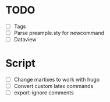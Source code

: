 # TODO
- [ ] Tags
- [ ] Parse preample.sty for newcommand
- [ ] Dataview

# Script
- [ ] Change martixes to work with hugo
- [ ] Convert custom latex commands
- [ ] export-ignore comments
